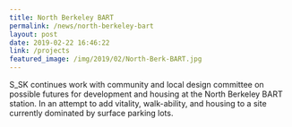 ```yaml
---
title: North Berkeley BART
permalink: /news/north-berkeley-bart
layout: post
date: 2019-02-22 16:46:22
link: /projects
featured_image: /img/2019/02/North-Berk-BART.jpg
---
```


S_SK continues work with community and local design committee on possible futures for development and housing at the North Berkeley BART station. In an attempt to add vitality, walk-ability, and housing to a site currently dominated by surface parking lots.
